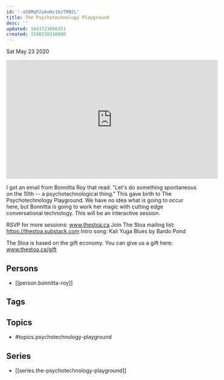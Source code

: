 ```yaml
---
id: '-a58MqF2aAoHx1bzTMB2L'
title: The Psychotechnology Playground
desc: ''
updated: 1643723096351
created: 1590238316000
---
```





Sat May 23 2020

<iframe width="560" height="315" src="https://www.youtube.com/embed/pB9xh9pj1yA" title="The Psychotechnology Playground w/ Bonnitta Roy (May 22nd, 2020)" frameborder="0" allow="accelerometer; autoplay; clipboard-write; encrypted-media; gyroscope; picture-in-picture" allowfullscreen ></iframe>

I got an email from Bonnitta Roy that read: "Let's do something spontaneous on the 10th -- a psychotechnological thing." This gave birth to The Psychotechnology Playground. We have no idea what is going to occur here, but Bonnitta is going to work her magic with cutting edge conversational technology. This will be an interactive session.

RSVP for more sessions: www.thestoa.ca
Join The Stoa mailing list: https://thestoa.substack.com
Intro song: Kali Yuga Blues by Bardo Pond

The Stoa is based on the gift economy. You can give us a gift here: www.thestoa.ca/gift

## Persons

- [[person.bonnitta-roy]]

## Tags



## Topics

- #topics.psychotechnology-playground

## Series

- [[series.the-psychotechnology-playground]]

